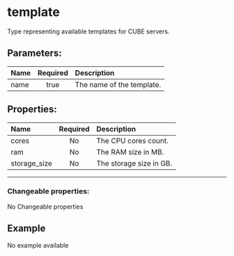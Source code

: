 # template

Type representing available templates for CUBE servers.

## Parameters:

| Name | Required | Description |
| :--- | :-: | :--- |
| name | true | The name of the template.   |

## Properties:

| Name | Required | Description |
| :--- | :-: | :--- |
| cores | No | The CPU cores count.   |
| ram | No | The RAM size in MB.   |
| storage_size | No | The storage size in GB.   |
***


### Changeable properties:

No Changeable properties


## Example

No example available
